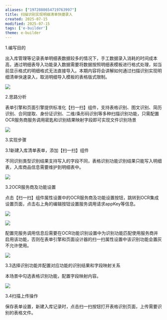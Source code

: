 ```yaml
---
aliases: ["1972888654719763997"]
title: 扫描识别实现明细清单快捷录入
created: 2025-07-15
modified: 2025-07-15
tags: ['e-builder']
theme: e-builder
---
```


1.编写目的

出入库管理等记录表单明细表数据较多的情况下，手工数据录入消耗的时间成本高，通过明细表导入功能录入数据需要将数据按照明细表模板进行格式处理，如当前显示格式的明细格式无法直接导入。本期内容将会讲解如何通过扫描识别实现明细清单快速录入，取消明细导入模板的表格版式限制。

![](https://myhelpdoc.oss-cn-heyuan.aliyuncs.com/mdimages/91f5d065caeefa6ccc30d37b0c383433.jpg)

2.思路分析

表单引擎和页面引擎提供标准化【扫一扫】组件，支持表格识别、图文识别、简历识别、合同提取、身份证识别、二维/条形码识别等多种扫描识别功能，只需配置OCR服务商服务调用密匙和识别结果映射字段即可实现文件识别场景

![](https://myhelpdoc.oss-cn-heyuan.aliyuncs.com/mdimages/10f68ac791324718ce90075a865eca22.jpg)

3.实现步骤

3.1新建入库清单表单，添加【扫一扫】组件

不同识别类型识别结果支持写入的字段不同，表格识别功能识别结果只能写入明细表，入库商品信息需要维护到明细表中。

![](https://myhelpdoc.oss-cn-heyuan.aliyuncs.com/mdimages/5a86fd1e3b7026de33323cf041186421.jpg)

3.2OCR服务商及功能设置

点击【扫一扫】组件属性设置中的OCR服务商及功能设置按钮，跳转到OCR集成设置页面，点击右上角的编辑按钮设置服务调用请求appKey等信息。

![](https://myhelpdoc.oss-cn-heyuan.aliyuncs.com/mdimages/221616f1c0bb0cfad8946e76537c11a6.jpg)

![](https://myhelpdoc.oss-cn-heyuan.aliyuncs.com/mdimages/b7b363487db158d0ae71914138e8b7f5.jpg)

配置完服务调用信息后需要在OCR功能识别设置中为识别功能匹配使用服务商并启用该功能，否则在表单引擎和页面设计器的扫一扫属性设置中该识别功能会置灰不允许使用。

![](https://myhelpdoc.oss-cn-heyuan.aliyuncs.com/mdimages/b77e37820869408c1855e6f967b8d21f.jpg)

3.3选择识别功能并配置对应功能的识别结果和字段映射关系

本场景中勾选表格识别功能，配置字段映射内容。

![](https://myhelpdoc.oss-cn-heyuan.aliyuncs.com/mdimages/f4ea67ec22d03c566dede5421b440abe.jpg)

3.4扫描上传操作

保存表单设置，新建入库记录时，点击扫一扫按钮打开表格识别页面，上传需要识别的表格文件。

